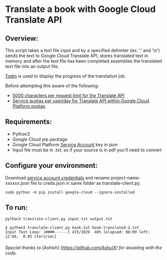 # Translate a book with Google Cloud Translate API 
## Overview:

This script takes a text file input and by a specified delimiter (ex: ‘.’ and ‘\n’) sends the text to Google Cloud Translate API, stores translated text in memory and after the text file has been completed assembles the translated text file into an output file.

[Tqdm](https://pypi.python.org/pypi/tqdm) is used to display the progress of the translation job.

Before attempting this aware of the following:
- [5000 characters per request limit for the Translate API](https://cloud.google.com/translate/faq)
- [Service quotas per user/day for Translate API within Google Cloud Platform quotas](https://cloud.google.com/translate/quotas)

## Requirements:

- Python3
- Google Cloud pip package
- Google Cloud Platform [Service Account](https://cloud.google.com/iam/docs/creating-managing-service-account-keys) key in json
- Input file must be in .txt, so if your source is in pdf you'll need to convert

## Configure your environment:

Download [service account credentials](https://console.cloud.google.com/apis/credentials?project=_) and rename project-name-xxxxxx.json file to creds.json in same folder as translate-client.py.

`sudo python -m pip install google-cloud --ignore-installed`


## To run:
`python3 translate-client.py input.txt output.txt`

```
$ python3 translate-client.py book.txt book-translated-2.txt
Input Text Loop: |####------| 415/1029  40% [elapsed: 08:09 left: 12:04,  0.85 iters/sec]
```

###### Special thanks to [Ashish] (https://github.com/AshuIX) for assisting with the code.
